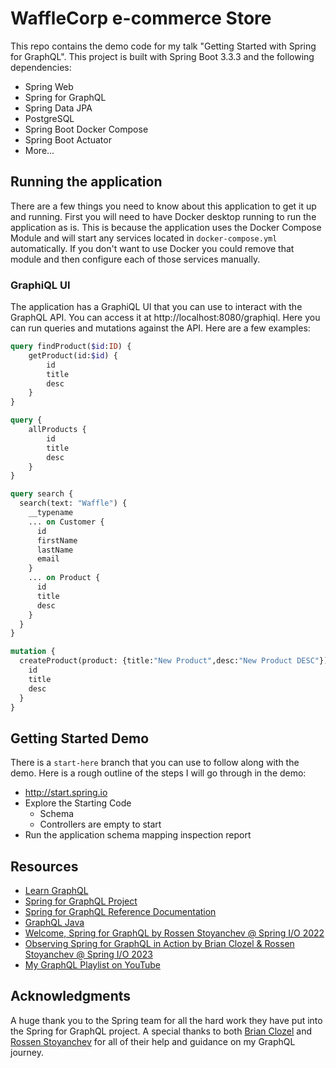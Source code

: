 # WaffleCorp e-commerce Store

This repo contains the demo code for my talk "Getting Started with Spring for GraphQL". This project is built with
Spring Boot 3.3.3 and the following dependencies:

- Spring Web
- Spring for GraphQL
- Spring Data JPA
- PostgreSQL
- Spring Boot Docker Compose
- Spring Boot Actuator
- More...

## Running the application

There are a few things you need to know about this application to get it up and running. First you will need to have Docker
desktop running to run the application as is. This is because the application uses the Docker Compose Module and will start
any services located in `docker-compose.yml` automatically. If you don't want to use Docker you could remove that
module and then configure each of those services manually.

### GraphiQL UI

The application has a GraphiQL UI that you can use to interact with the GraphQL API. You can access it
at http://localhost:8080/graphiql. Here you can run queries and mutations against the API. Here are a few examples:

```graphql
query findProduct($id:ID) {
    getProduct(id:$id) {
        id
        title
        desc
    }
}
```

```graphql
query {
    allProducts {
        id
        title
        desc
    }
}
```

```graphql
query search {
  search(text: "Waffle") {
    __typename
    ... on Customer {
      id
      firstName
      lastName
      email
    }
    ... on Product {
      id
      title
      desc
    }
  }
}
```

```graphql
mutation {
  createProduct(product: {title:"New Product",desc:"New Product DESC"}) {
    id
    title
    desc
  }
}
```

## Getting Started Demo

There is a `start-here` branch that you can use to follow along with the demo. Here is a rough outline of the steps I will
go through in the demo:

- http://start.spring.io
- Explore the Starting Code
    - Schema
    - Controllers are empty to start
- Run the application schema mapping inspection report

## Resources

- [Learn GraphQL](https://graphql.org/learn/)
- [Spring for GraphQL Project](https://spring.io/projects/spring-graphql)
- [Spring for GraphQL Reference Documentation](https://docs.spring.io/spring-graphql/reference/index.html)
- [GraphQL Java](https://www.graphql-java.com/)
- [Welcome, Spring for GraphQL by Rossen Stoyanchev @ Spring I/O 2022](https://www.youtube.com/watch?v=FMZckqbPGq0)
- [Observing Spring for GraphQL in Action by Brian Clozel & Rossen Stoyanchev @ Spring I/O 2023](https://www.youtube.com/watch?v=UhgmOOjjjyw)
- [My GraphQL Playlist on YouTube](https://www.youtube.com/playlist?list=PLZV0a2jwt22slmUC9iwGGWfRQRIhs1ELa)

## Acknowledgments

A huge thank you to the Spring team for all the hard work they have put into the Spring for GraphQL project. A special thanks
to both [Brian Clozel](https://github.com/bclozel) and [Rossen Stoyanchev](https://x.com/rstoya05) for all of their help and
guidance on my GraphQL journey.
